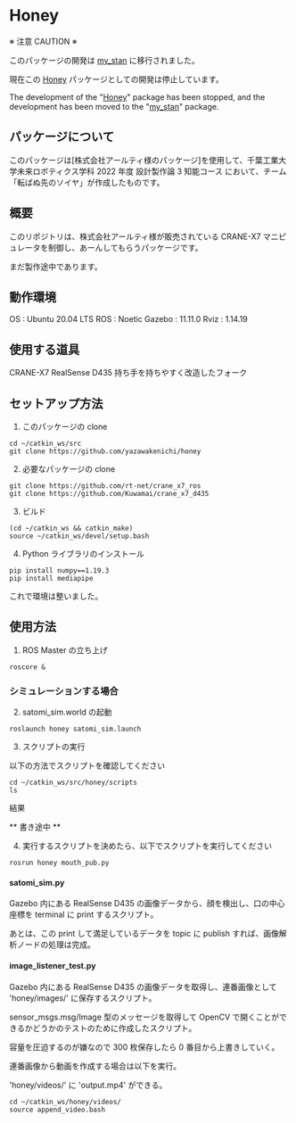 # Honey

※ 注意 CAUTION ※

このパッケージの開発は [my_stan](https://github.com/nacky823/my_stan) に移行されました。

現在この [Honey](https://github.com/yazawakenichi/honey) パッケージとしての開発は停止しています。

The development of the "[Honey](https://github.com/yazawakenichi/honey)" package has been stopped, and the development has been moved to the "[my_stan](https://github.com/nacky823/my_stan)" package.

## パッケージについて
このパッケージは[株式会社アールティ様のパッケージ]を使用して、千葉工業大学未来ロボティクス学科 2022 年度 設計製作論 3 知能コース において、チーム「転ばぬ先のソイヤ」が作成したものです。

## 概要

このリポジトリは、株式会社アールティ様が販売されている CRANE-X7 マニピュレータを制御し、あーんしてもらうパッケージです。

まだ製作途中であります。

## 動作環境
OS : Ubuntu 20.04 LTS
ROS : Noetic
Gazebo : 11.11.0
Rviz : 1.14.19

## 使用する道具
CRANE-X7
RealSense D435
持ち手を持ちやすく改造したフォーク

## セットアップ方法

1. このパッケージの clone
```
cd ~/catkin_ws/src
git clone https://github.com/yazawakenichi/honey
```

2. 必要なパッケージの clone
```
git clone https://github.com/rt-net/crane_x7_ros
git clone https://github.com/Kuwamai/crane_x7_d435
```

3. ビルド
```
(cd ~/catkin_ws && catkin_make)
source ~/catkin_ws/devel/setup.bash
```

4. Python ライブラリのインストール
```
pip install numpy==1.19.3
pip install mediapipe
```

これで環境は整いました。

## 使用方法

1. ROS Master の立ち上げ

```
roscore &
```

### シミュレーションする場合
2. satomi_sim.world の起動
```
roslaunch honey satomi_sim.launch
```

3. スクリプトの実行

以下の方法でスクリプトを確認してください

```
cd ~/catkin_ws/src/honey/scripts
ls
```

結果

** 書き途中 **

4. 実行するスクリプトを決めたら、以下でスクリプトを実行してください

```
rosrun honey mouth_pub.py
```

#### satomi_sim.py

Gazebo 内にある RealSense D435 の画像データから、顔を検出し、口の中心座標を terminal に print するスクリプト。

あとは、この print して満足しているデータを topic に publish すれば、画像解析ノードの処理は完成。

#### image_listener_test.py

Gazebo 内にある RealSense D435 の画像データを取得し、連番画像として 'honey/images/' に保存するスクリプト。

sensor_msgs.msg/Image 型のメッセージを取得して OpenCV で開くことができるかどうかのテストのために作成したスクリプト。

容量を圧迫するのが嫌なので 300 枚保存したら 0 番目から上書きしていく。

連番画像から動画を作成する場合は以下を実行。

'honey/videos/' に 'output.mp4' ができる。

```
cd ~/catkin_ws/honey/videos/
source append_video.bash
```

